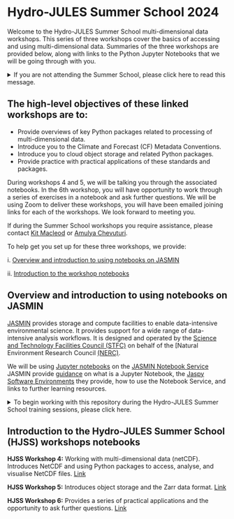 # Hydro-JULES Summer School 2024

Welcome to the Hydro-JULES Summer School multi-dimensional data workshops. This series of three workshops cover the basics of accessing and using multi-dimensional data. Summaries of the three workshops are provided below, along with links to the Python Jupyter Notebooks that we will be going through with you. 

<details>
    <summary>If you are not attending the Summer School, please click here to read this message.</summary>
These notebooks were provided as part of the Hydro-JULES summer school. This guidance was written for taking the participants through these notebooks using the JASMIN Notebook Service, where they would have access to the data. You are very welcome to go through these notebooks in your own time. These workshops are based on several excellent tutorials, which you will find links to.
</details>


## The high-level objectives of these linked workshops are to:
- Provide overviews of key Python packages related to processing of multi-dimensional data.
- Introduce you to the Climate and Forecast (CF) Metadata Conventions.
- Introduce you to cloud object storage and related Python packages.
- Provide practice with practical applications of these standards and packages.

During workshops 4 and 5, we will be talking you through the associated notebooks. In the 6th workshop, you will have opportunity to work through a series of exercises in a notebook and ask further questions. We will be using Zoom to deliver these workshops, you will have been emailed joining links for each of the workshops. We look forward to meeting you.

If during the Summer School workshops you require assistance, please contact [Kit Macleod](mailto:kitmac@ceh.ac.uk) or [Amulya Chevuturi](mailto:amuche@ceh.ac.uk). 

To help get you set up for these three workshops, we provide:

i. [Overview and introduction to using notebooks on JASMIN](#overview-and-introduction-to-using-notebooks-on-jasmin)

ii. [Introduction to the workshop notebooks](#introduction-to-the-workshop-notebooks)


## Overview and introduction to using notebooks on JASMIN
[JASMIN](https://jasmin.ac.uk/) provides storage and compute facilities to enable data-intensive environmental science. It provides support for a wide range of data-intensive analysis workflows. It is designed and operated by the [Science and Technology Facilities Council (STFC)](https://www.ukri.org/councils/stfc/) on behalf of the [Natural Environment Research Council [(NERC)](https://www.ukri.org/councils/nerc/). 

We will be using [Jupyter notebooks](https://jupyter.org/) on the [JASMIN Notebook Service](https://notebooks.jasmin.ac.uk/) JASMIN provide [guidance](https://help.jasmin.ac.uk/docs/interactive-computing/jasmin-notebooks-service/) on what is a Jupyter Notebook, the [Jaspy Software Environments](https://help.jasmin.ac.uk/docs/software-on-jasmin/jaspy-envs/) they provide, how to use the Notebook Service, and links to further learning resources.

<details>
 <summary>To begin working with this repository during the Hydro-JULES Summer School training sessions, please click here.</summary>
    
 * Log in to [JASMIN Notebook Service](https://notebooks.jasmin.ac.uk/)    
 * In your JASMIN home directory click on the "Git" tab on your JupyterLab, and select "Clone a Repository" option.
 * In the subsequent window put in the GitHub repository address https://github.com/hydro-jules/school.git and tick the download repository option, before selecting the "clone" option.
 * It takes up to a few minutes for the repository to clone and once successful, you have a directory named "school" in your File Browser navigator on the left.
 * To run any of the notebooks within the repository, please use the kernel option *Python 3 + Jaspy Kernel*. 
</details>

## Introduction to the Hydro-JULES Summer School (HJSS) workshops notebooks

**HJSS Workshop 4:** Working with multi-dimensional data (netCDF). Introduces NetCDF and using Python packages to access, analyse, and visualise NetCDF files. [Link]()

**HJSS Workshop 5:** Introduces object storage and the Zarr data format. [Link]()

**HJSS Workshop 6:** Provides a series of practical applications and the opportunity to ask further questions. [Link](https://github.com/hydro-jules/school/tree/main/HJSS_Workshop-6)
